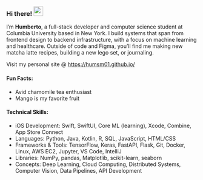 ### Hi there! <img src="https://emojis.slackmojis.com/emojis/images/1536351075/4594/blob-wave.gif" width="25"/>

I’m **Humberto**, a full-stack developer and computer science student at Columbia University based in New York. I build systems that span from frontend design to backend infrastructure, with a focus on machine learning and healthcare. Outside of code and Figma, you’ll find me making new matcha latte recipes, building a new lego set, or journaling. 

Visit my personal site @ https://humsm01.github.io/

#### Fun Facts:

* Avid chamomile tea enthusiast
* Mango is my favorite fruit

#### Technical Skills:
* iOS Development: Swift, SwiftUI, Core ML (learning), Xcode, Combine, App Store Connect
* Languages: Python, Java, Kotlin, R, SQL, JavaScript, HTML/CSS
* Frameworks & Tools: TensorFlow, Keras, FastAPI, Flask, Git, Docker, Linux, AWS EC2, Jupyter, VS Code, IntelliJ
* Libraries: NumPy, pandas, Matplotlib, scikit-learn, seaborn
* Concepts: Deep Learning, Cloud Computing, Distributed Systems, Computer Vision, Data Pipelines, API Development
